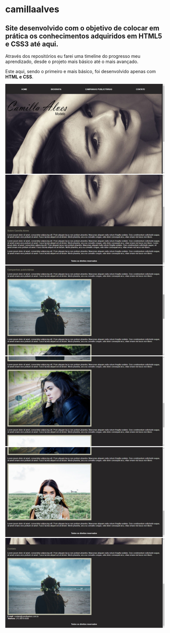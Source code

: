 # camillaalves

## Site desenvolvido com o objetivo de colocar em prática os conhecimentos adquiridos em **HTML5 e CSS3** até aqui.

Através dos repositórios eu farei uma timeline do progresso meu aprendizado, desde o projeto mais básico até o mais avançado.

Este aqui, sendo o primeiro e mais básico, foi desenvolvido apenas com **HTML e CSS**.

![](screenshots/header.png)
![](screenshots/sobre.png) 
![](screenshots/campanhas.png)
![](screenshots/campanhas-2.png) 
![](screenshots/campanhas-3.png)
![](screenshots/contato.png)


